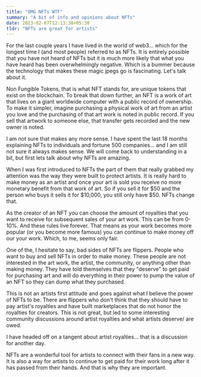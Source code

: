 ```yaml
---
title: "OMG NFTs WTF"
summary: "A bit of info and opinions about NFTs"
date: 2023-02-07T12:13:38+05:30
tldr: "NFTs are great for artists"
---
```

For the last couple years I have lived in the world of web3... which for the longest time I (and most people) referred to as NFTs. It is entirely possible that you have not heard of NFTs but it is much more likely that what you have heard has been overwhelmingly negative. Which is a bummer because the technology that makes these magic jpegs go is fascinating. Let's talk about it. 

Non Fungible Tokens, that is what NFT stands for, are unique tokens that exist on the blockchain. To break that down further, an NFT is a work of art that lives on a giant worldwide computer with a public record of ownership. To make it simpler, imagine purchasing a physical work of art from an artist you love and the purchasing of that art work is noted in public record. If you sell that artwork to someone else, that transfer gets recorded and the new owner is noted. 

I am not sure that makes any more sense. I have spent the last 18 months explaining NFTs to individuals and fortune 500 companies... and I am still not sure it always makes sense. We will come back to understanding in a bit, but first lets talk about why NFTs are amazing. 

When I was first introduced to NFTs the part of them that really grabbed my attention was the way they were built to protect artists. It is really hard to make money as an artist and once your art is sold you receive no more monetary benefit from that work of art. So if you sell it for $50 and the person who buys it sells it for $10,000, you still only have $50. NFTs change that. 

As the creator of an NFT you can choose the amount of royalties that you want to receive for subsequent sales of your art work. This can be from 0-10%. And these rules live forever. That means as your work becomes more popular (or you become more famous) you can continue to make money off our your work. Which, to me, seems only fair. 

One of the, I hesitate to say, bad sides of NFTs are flippers. People who want to buy and sell NFTs in order to make money. These people are not interested in the art work, the artist, the community, or anything other than making money. They have told themselves that they "deserve" to get paid for purchasing art and will do everything in their power to pump the value of an NFT so they can dump what they purchased. 

This is not an artists first attitude and goes against what I believe the power of NFTs to be. There are flippers who don't think that they should have to pay artist's royalties and have built marketplaces that do not honor the royalties for creators. This is not great, but led to some interesting community discussions around artist royalties and what artists deserve/ are owed. 

I have headed off on a tangent about artist royalties… that is a discussion for another day. 

NFTs are a wonderful tool for artists to connect with their fans in a new way. It is also a way for artists to continue to get paid for their work long after it has passed from their hands. And that is why they are important.




